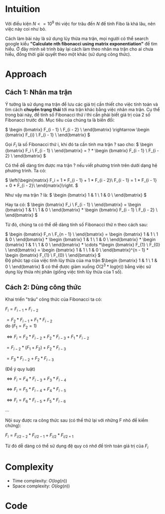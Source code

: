 # Intuition
<!-- First thoughts on how to solve this problem -->
Với điều kiện $N <= 10^9$ thì việc for trâu đến $N$ để tính Fibo là khá lâu, nên việc này coi như bỏ.

Cách làm bài này là sử dụng lũy thừa ma trận, mọi người có thể search google kiểu **"Calculate nth fibonacci using matrix exponentiation"** để tìm hiểu. Ở đây mình sẽ trình bày lại cách làm theo nhân ma trận cho ai chưa hiểu, đồng thời giải quyết theo một khác (sử dụng công thức).
# Approach
<!-- Approach to solve the problem -->
## Cách 1: Nhân ma trận
Ý tưởng là sử dụng ma trận để lưu các giá trị cần thiết cho việc tính toán và tìm cách **chuyển trạng thái** tới ma trận khác bằng việc nhân ma trận. Cụ thể trong bài này, để tính số Fibonacci thứ $i$ thì cần phải biết giá trị của 2 số Fibonacci trước đó. Mục tiêu của chúng ta là biến đổi: 

$
\begin {bmatrix} 
F_{i - 1} \\
F_{i - 2} \\
\end{bmatrix}
\rightarrow  \begin {bmatrix}
F_{i} \\
F_{i - 1} \\
\end{bmatrix}
$  

Gọi $F_i$ là số Fibonacci thứ i, khi đó ta cần tính ma trận $?$ sao cho: 
$
\begin {bmatrix} 
F_i \\
F_{i - 1} \\
\end{bmatrix}
= ? * \begin {bmatrix}
F_{i - 1} \\
F_{i - 2} \\
\end{bmatrix}
$  

Có thể dễ dàng tìm được ma trận ? nếu viết phương trình trên dưới dạng hệ phương trình. Ta có:

$
\left\{\begin{matrix}
F_i = 1 * F_{i - 1} + 1 * F_{i - 2}\\ 
F_{i - 1} = 1 * F_{i - 1} + 0 * F_{i - 2}\\
\end{matrix}\right.
$

Như vậy ma trận $?$ là: 
$
\begin {bmatrix} 
1 & 1 \\
1 & 0 \\
\end{bmatrix}
$

Hay ta có:
$
\begin {bmatrix} 
F_i \\
F_{i - 1} \\
\end{bmatrix}
= \begin {bmatrix} 
1 & 1 \\
1 & 0 \\
\end{bmatrix} * \begin {bmatrix}
F_{i - 1} \\
F_{i - 2} \\
\end{bmatrix}
$  

Từ đó, chúng ta có thể dễ dàng tính số Fibonacci thứ n theo cách sau:


$
\begin {bmatrix} 
F_n \\
F_{n - 1} \\
\end{bmatrix}
= \begin {bmatrix} 
1 & 1 \\
1 & 0 \\
\end{bmatrix} 
* 
\begin {bmatrix} 
1 & 1 \\
1 & 0 \\
\end{bmatrix}
* 
\begin {bmatrix} 
1 & 1 \\
1 & 0 \\
\end{bmatrix}
* 
\cdots
*\begin {bmatrix}
F_{1} \\
F_{0} \\
\end{bmatrix} 
= \begin {bmatrix} 
1 & 1 \\
1 & 0 \\
\end{bmatrix}^{n - 1} 
*
\begin {bmatrix}
F_{1} \\
F_{0} \\
\end{bmatrix} 
$  
Độ phức tạp của việc tính lũy thừa của ma trận 
$\begin {bmatrix}
1 & 1 \\
1 & 0 \\
\end{bmatrix} 
$ có thể được giảm xuống $O(2^3*log(n))$ bằng việc sử dụng lũy thừa nhị phân (giống việc tính lũy thừa của 1 số).

## Cách 2: Dùng công thức

Khai triển "trâu" công thức của Fibonacci ta có:

$F_i = F_{i - 1} + F_{i - 2}$

$= F_2 * F_{i - 1} + F_1 * F_{i - 2}$  
do $(F_1 = F_2 = 1)$

$\Leftrightarrow F_i = F_2 * F_{i - 2} + F_2 * F_{i - 3} + F_1 * F_{i - 2}$

$= F_{i - 2} * (F_1 + F_2) + F_2 * F_{i - 3}$ 

$=F_3 * F_{i - 2} + F_2 * F_{i - 3}$

(Để ý quy luật)

$\Leftrightarrow F_i =F_4 * F_{i - 3} + F_3 * F_{i - 4}$

$\Leftrightarrow F_i =F_5 * F_{i - 4} + F_4 * F_{i - 5}$

$\Leftrightarrow F_i =F_6 * F_{i - 5} + F_5 * F_{i - 6}$

$\cdots$

Nội suy được ra công thức sau (có thể thử lại với những F nhỏ để kiểm chứng):

$F_i = F_{i / 2 - 2} * F_{i / 2 - 1} + F_{i / 2} * F_{i / 2 + 1}$

Từ đó dễ dàng có thể sử dụng đệ quy có nhớ để tính toán giá trị của $F_i$

# Complexity
- Time complexity: $O(log(n))$
- Space complexity: $O(log(n))$

# Code
```

```
